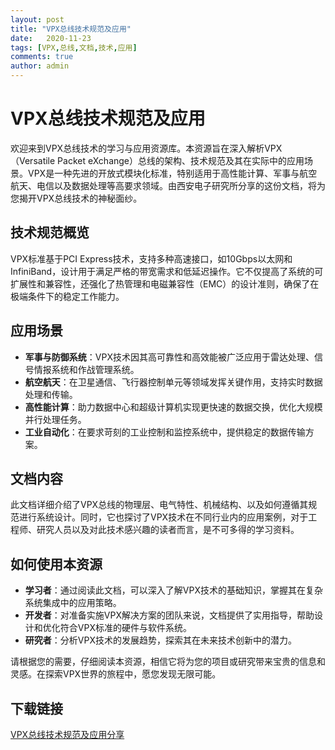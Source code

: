 ```yaml
---
layout: post
title: "VPX总线技术规范及应用"
date:   2020-11-23
tags: [VPX,总线,文档,技术,应用]
comments: true
author: admin
---
```

# VPX总线技术规范及应用

欢迎来到VPX总线技术的学习与应用资源库。本资源旨在深入解析VPX（Versatile Packet eXchange）总线的架构、技术规范及其在实际中的应用场景。VPX是一种先进的开放式模块化标准，特别适用于高性能计算、军事与航空航天、电信以及数据处理等高要求领域。由西安电子研究所分享的这份文档，将为您揭开VPX总线技术的神秘面纱。

## 技术规范概览

VPX标准基于PCI Express技术，支持多种高速接口，如10Gbps以太网和InfiniBand，设计用于满足严格的带宽需求和低延迟操作。它不仅提高了系统的可扩展性和兼容性，还强化了热管理和电磁兼容性（EMC）的设计准则，确保了在极端条件下的稳定工作能力。

## 应用场景

- **军事与防御系统**：VPX技术因其高可靠性和高效能被广泛应用于雷达处理、信号情报系统和作战管理系统。
- **航空航天**：在卫星通信、飞行器控制单元等领域发挥关键作用，支持实时数据处理和传输。
- **高性能计算**：助力数据中心和超级计算机实现更快速的数据交换，优化大规模并行处理任务。
- **工业自动化**：在要求苛刻的工业控制和监控系统中，提供稳定的数据传输方案。

## 文档内容

此文档详细介绍了VPX总线的物理层、电气特性、机械结构、以及如何遵循其规范进行系统设计。同时，它也探讨了VPX技术在不同行业内的应用案例，对于工程师、研究人员以及对此技术感兴趣的读者而言，是不可多得的学习资料。

## 如何使用本资源

- **学习者**：通过阅读此文档，可以深入了解VPX技术的基础知识，掌握其在复杂系统集成中的应用策略。
- **开发者**：对准备实施VPX解决方案的团队来说，文档提供了实用指导，帮助设计和优化符合VPX标准的硬件与软件系统。
- **研究者**：分析VPX技术的发展趋势，探索其在未来技术创新中的潜力。

请根据您的需要，仔细阅读本资源，相信它将为您的项目或研究带来宝贵的信息和灵感。在探索VPX世界的旅程中，愿您发现无限可能。

## 下载链接

[VPX总线技术规范及应用分享](https://pan.quark.cn/s/dca6aa2b4c05)